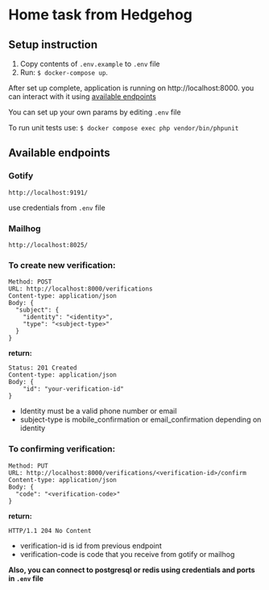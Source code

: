 # Home task from Hedgehog

## Setup instruction

1. Copy contents of `.env.example` to `.env` file
2. Run: `$ docker-compose up`.

After set up complete, application is running on http://localhost:8000. you can interact with it using 
[available endpoints](#available-endpoints)

You can set up your own params by editing `.env` file

To run unit tests use:
``$ docker compose exec php vendor/bin/phpunit``

## Available endpoints

### Gotify

`http://localhost:9191/`

use credentials from `.env` file

### Mailhog

`http://localhost:8025/`

### To create new verification:

```
Method: POST  
URL: http://localhost:8000/verifications
Content-type: application/json
Body: {
  "subject": {
    "identity": "<identity>",
    "type": "<subject-type>"
  }
}
```
**return:**
```
Status: 201 Created
Content-type: application/json
Body: {
    "id": "your-verification-id"
}
```
* Identity must be a valid phone number or email
* subject-type is mobile_confirmation or email_confirmation depending on identity

### To confirming verification:


```
Method: PUT  
URL: http://localhost:8000/verifications/<verification-id>/confirm
Content-type: application/json
Body: {
  "code": "<verification-code>"
}
```
**return:**
```
HTTP/1.1 204 No Content
```
* verification-id is id from previous endpoint
* verification-code is code that you receive from gotify or mailhog

**Also, you can connect to postgresql or redis using credentials and ports in `.env` file**

